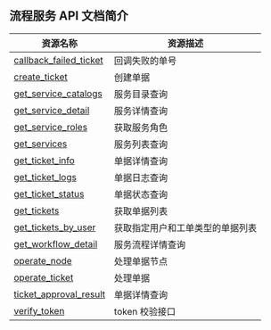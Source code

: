 ## 流程服务 API 文档简介

| 资源名称                                              | 资源描述                         |
| ----------------------------------------------------- | -------------------------------- |
| [callback_failed_ticket](./callback_failed_ticket.md) | 回调失败的单号                   |
| [create_ticket](./create_ticket.md)                   | 创建单据                         |
| [get_service_catalogs](./get_service_catalogs.md)     | 服务目录查询                     |
| [get_service_detail](./get_service_detail.md)         | 服务详情查询                     |
| [get_service_roles](./get_service_roles.md)           | 获取服务角色                     |
| [get_services](./get_services.md)                     | 服务列表查询                     |
| [get_ticket_info](./get_ticket_info.md)               | 单据详情查询                     |
| [get_ticket_logs](./get_ticket_logs.md)               | 单据日志查询                     |
| [get_ticket_status](./get_ticket_status.md)           | 单据状态查询                     |
| [get_tickets](./get_tickets.md)                       | 获取单据列表                     |
| [get_tickets_by_user](./get_tickets_by_user.md)       | 获取指定用户和工单类型的单据列表 |
| [get_workflow_detail](./get_workflow_detail.md)       | 服务流程详情查询                 |
| [operate_node](./operate_node.md)                     | 处理单据节点                     |
| [operate_ticket](./operate_ticket.md)                 | 处理单据                         |
| [ticket_approval_result](./ticket_approval_result.md) | 单据详情查询                     |
| [verify_token](./verify_token.md)                     | token 校验接口                   |